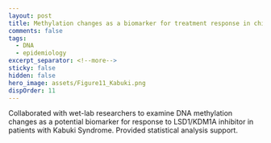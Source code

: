 ```yaml
---
layout: post
title: Methylation changes as a biomarker for treatment response in children with Kabuki syndrome
comments: false
tags:
  - DNA
  - epidemiology
excerpt_separator: <!--more-->
sticky: false
hidden: false
hero_image: assets/Figure11_Kabuki.png
dispOrder: 11
---
```


<!--more-->
Collaborated with wet-lab researchers to examine DNA methylation changes as a potential biomarker for response to LSD1/KDM1A inhibitor in patients with Kabuki Syndrome. Provided statistical analysis support. 